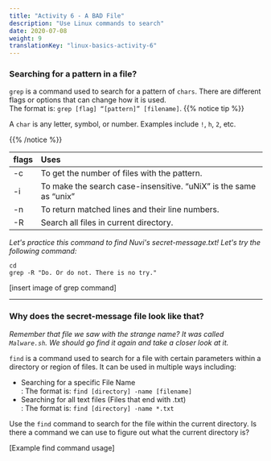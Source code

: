 ```yaml
---
title: "Activity 6 - A BAD File"
description: "Use Linux commands to search"
date: 2020-07-08
weight: 9
translationKey: "linux-basics-activity-6"
---
```


### Searching for a pattern in a file?

`grep` is a command used to search for a pattern of `chars`. There are different flags or options that can change how it is used.  
The format is: `grep [flag] “[pattern]” [filename]`.
{{% notice tip %}}

A `char` is any letter, symbol, or number. Examples include `!`, `h`, `2`, etc.

{{% /notice %}}


|flags | Uses |
| :--- | :---- |
| -c | To get the number of files with the pattern. |
| -i | To make the search case-insensitive. “uNiX” is the same as “unix” |
| -n | To return matched lines and their line numbers. |
| -R | Search all files in current directory. |

*Let's practice this command to find Nuvi's secret-message.txt! Let's try the following command:*

```
cd
grep -R "Do. Or do not. There is no try."
```

[insert image of grep command]

--------------------------

### Why does the secret-message file look like that?

*Remember that file we saw with the strange name? It was called `Malware.sh`. We should go find it again and take a closer look 
at it.*

`find` is a command used to search for a file with certain parameters within a directory or region of files. It can be used in multiple ways including:

- Searching for a specific File Name  
  : The format is: `find [directory] -name [filename]`
- Searching for all text files (Files that end with .txt)  
  : The format is: `find [directory] -name *.txt`

Use the `find` command to search for the file within the current directory. Is there a command we can use to figure out what the current directory is?

[Example find command usage]
